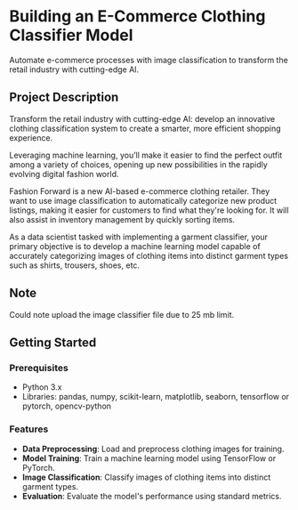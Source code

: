 # Building an E-Commerce Clothing Classifier Model

Automate e-commerce processes with image classification to transform the retail industry with cutting-edge AI.

## Project Description

Transform the retail industry with cutting-edge AI: develop an innovative clothing classification system to create a smarter, more efficient shopping experience.

Leveraging machine learning, you’ll make it easier to find the perfect outfit among a variety of choices, opening up new possibilities in the rapidly evolving digital fashion world.

Fashion Forward is a new AI-based e-commerce clothing retailer. They want to use image classification to automatically categorize new product listings, making it easier for customers to find what they're looking for. It will also assist in inventory management by quickly sorting items.

As a data scientist tasked with implementing a garment classifier, your primary objective is to develop a machine learning model capable of accurately categorizing images of clothing items into distinct garment types such as shirts, trousers, shoes, etc.

## Note

Could note upload the image classifier file due to 25 mb limit.

## Getting Started

### Prerequisites

- Python 3.x
- Libraries: pandas, numpy, scikit-learn, matplotlib, seaborn, tensorflow or pytorch, opencv-python

### Features

- **Data Preprocessing**: Load and preprocess clothing images for training.
- **Model Training**: Train a machine learning model using TensorFlow or PyTorch.
- **Image Classification**: Classify images of clothing items into distinct garment types.
- **Evaluation**: Evaluate the model's performance using standard metrics.
